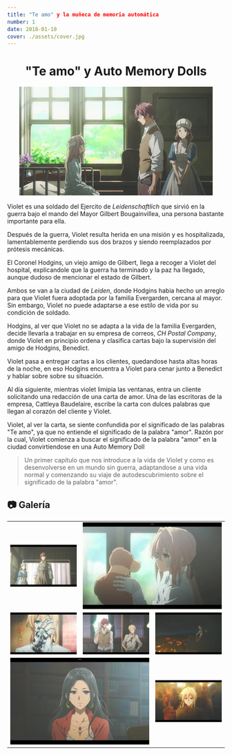 ```yaml
---
title: "Te amo" y la muñeca de memoria automática
number: 1
date: 2018-01-10
cover: ./assets/cover.jpg
---
```


<h1 align='center'>"Te amo" y Auto Memory Dolls</h1>
<p align='center'>
    <img src='./assets/cover.jpg'/>
</p>

Violet es una soldado del Ejercito de _Leidenschaftlich_ que sirvió en la guerra
bajo el mando del Mayor Gilbert Bougainvillea, una persona bastante importante
para ella.

Después de la guerra, Violet resulta herida en una misión y es hospitalizada,
lamentablemente perdiendo sus dos brazos y siendo reemplazados por prótesis
mecánicas.

El Coronel Hodgins, un viejo amigo de Gilbert, llega a recoger a Violet del
hospital, explicandole que la guerra ha terminado y la paz ha llegado, aunque
dudoso de mencionar el estado de Gilbert.

Ambos se van a la ciudad de _Leiden_, donde Hodgins habia hecho un arreglo
para que Violet fuera adoptada por la familia Evergarden, cercana al mayor. Sin embargo,
Violet no puede adaptarse a ese estilo de vida por su condición de soldado.

Hodgins, al ver que Violet no se adapta a la vida de la familia Evergarden, decide
llevarla a trabajar en su empresa de correos, _CH Postal Company_, donde Violet
en principio ordena y clasifica cartas bajo la supervisión del amigo de Hodgins, Benedict.

Violet pasa a entregar cartas a los clientes, quedandose hasta altas horas de la noche, en
eso Hodgins encuentra a Violet para cenar junto a Benedict y hablar sobre sobre
su situación.

Al día siguiente, mientras violet limipia las ventanas, entra un cliente solicitando
una redacción de una carta de amor. Una de las escritoras de la empresa, Cattleya Baudelaire,
escribe la carta con dulces palabras que llegan al corazón del cliente y Violet.

Violet, al ver la carta, se siente confundida por el significado de las palabras "Te amo",
ya que no entiende el significado de la palabra "amor". Razón por la cual, Violet
comienza a buscar el significado de la palabra "amor" en la ciudad convirtiendose
en una Auto Memory Doll

> Un primer capítulo que nos introduce a la vida de Violet y como es
> desenvolverse en un mundo sin guerra, adaptandose a una vida normal
> y comenzando su viaje de autodescubrimiento sobre el significado de
> la palabra "amor".

## 📷 Galería

<table>
    <tr>
        <td>
            <img src='./assets/capture_1.webp'/>
        </td>
        <td colspan='2'>
            <img src='./assets/capture_2.webp'/>
        </td>
    </tr>
    <tr>
        <td>
            <img src='./assets/capture_3.webp'/>
        </td>
        <td>
            <img src='./assets/capture_4.webp'/>
        </td>
        <td>
            <img src='./assets/capture_5.webp'/>
        </td>
    </tr>
    <tr>
        <td colspan='2'>
            <img src='./assets/capture_6.webp'/>
        </td>
        <td>
            <img src='./assets/capture_7.webp'/>
        </td>
    </tr>
</table>
